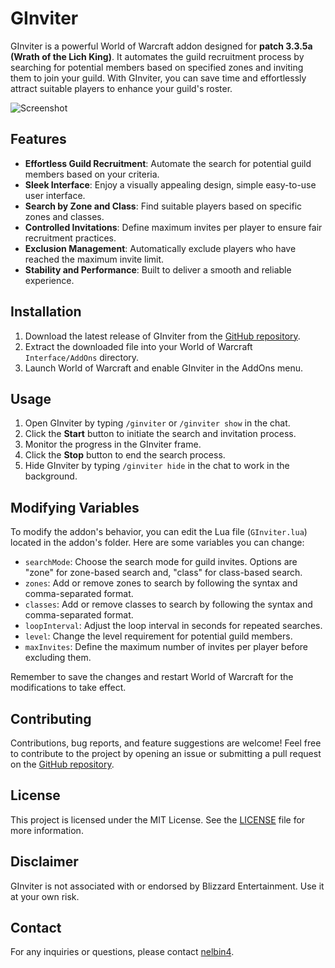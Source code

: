 # GInviter

GInviter is a powerful World of Warcraft addon designed for **patch 3.3.5a (Wrath of the Lich King)**. It automates the guild recruitment process by searching for potential members based on specified zones and inviting them to join your guild. With GInviter, you can save time and effortlessly attract suitable players to enhance your guild's roster.

![Screenshot](https://github.com/nelbin4/GINVITER/assets/20941975/f8d7b2b5-8aa7-44dc-98af-87b68cb07d90)

## Features

- **Effortless Guild Recruitment**: Automate the search for potential guild members based on your criteria.
- **Sleek Interface**: Enjoy a visually appealing design, simple easy-to-use user interface.
- **Search by Zone and Class**: Find suitable players based on specific zones and classes.
- **Controlled Invitations**: Define maximum invites per player to ensure fair recruitment practices.
- **Exclusion Management**: Automatically exclude players who have reached the maximum invite limit.
- **Stability and Performance**: Built to deliver a smooth and reliable experience.


## Installation

1. Download the latest release of GInviter from the [GitHub repository](https://github.com/nelbin4/ginviter/releases).
2. Extract the downloaded file into your World of Warcraft `Interface/AddOns` directory.
3. Launch World of Warcraft and enable GInviter in the AddOns menu.

## Usage

1. Open GInviter by typing `/ginviter` or `/ginviter show` in the chat.
2. Click the **Start** button to initiate the search and invitation process.
3. Monitor the progress in the GInviter frame.
4. Click the **Stop** button to end the search process.
5. Hide GInviter by typing `/ginviter hide` in the chat to work in the background.

## Modifying Variables

To modify the addon's behavior, you can edit the Lua file (`GInviter.lua`) located in the addon's folder. Here are some variables you can change:

- `searchMode`: Choose the search mode for guild invites. Options are "zone" for zone-based search and, "class" for class-based search.
- `zones`: Add or remove zones to search by following the syntax and comma-separated format.
- `classes`: Add or remove classes to search by following the syntax and comma-separated format.
- `loopInterval`: Adjust the loop interval in seconds for repeated searches.
- `level`: Change the level requirement for potential guild members.
- `maxInvites`: Define the maximum number of invites per player before excluding them.

Remember to save the changes and restart World of Warcraft for the modifications to take effect.

## Contributing

Contributions, bug reports, and feature suggestions are welcome! Feel free to contribute to the project by opening an issue or submitting a pull request on the [GitHub repository](https://github.com/nelbin4/ginviter).

## License

This project is licensed under the MIT License. See the [LICENSE](LICENSE) file for more information.

## Disclaimer

GInviter is not associated with or endorsed by Blizzard Entertainment. Use it at your own risk.

## Contact

For any inquiries or questions, please contact [nelbin4](https://github.com/nelbin4).
